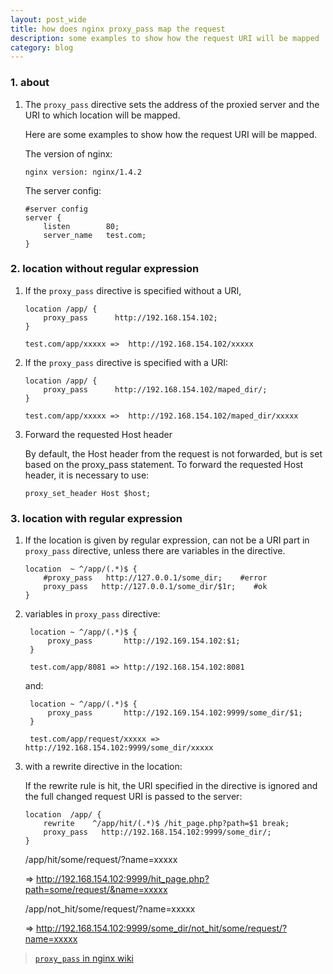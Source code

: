 ```yaml
---
layout: post_wide
title: how does nginx proxy_pass map the request
description: some examples to show how the request URI will be mapped
category: blog
---
```

### 1. about ###

 1. The `proxy_pass` directive sets the address of the proxied server and the URI to which location will be mapped. 

    Here are some examples to show how the request URI will be mapped.
    
    The version of nginx:
    
        nginx version: nginx/1.4.2
    
    The server config:
    
        #server config
        server {
            listen        80;
            server_name   test.com;
        }

### 2. location without regular expression ###
    
 1. If the `proxy_pass` directive is specified without a URI,

        location /app/ {
            proxy_pass      http://192.168.154.102;
        }

        test.com/app/xxxxx =>  http://192.168.154.102/xxxxx

    
 2. If the `proxy_pass` directive is specified with a URI:

        location /app/ {
            proxy_pass      http://192.168.154.102/maped_dir/;
        }

        test.com/app/xxxxx =>  http://192.168.154.102/maped_dir/xxxxx


 3. Forward the requested Host header

    By default, the Host header from the request is not forwarded, but is set based on the proxy_pass statement. To forward the requested Host header, it is necessary to use:

        proxy_set_header Host $host;
    
### 3. location with regular expression ###

1.  If the location is given by regular expression, can not be a URI part in `proxy_pass` directive,  unless there are variables in the directive.

        location  ~ ^/app/(.*)$ {
            #proxy_pass   http://127.0.0.1/some_dir;    #error
            proxy_pass   http://127.0.0.1/some_dir/$1r;    #ok
        }

2. variables in `proxy_pass` directive:

        location ~ ^/app/(.*)$ {
            proxy_pass       http://192.169.154.102:$1;
        }
    
        test.com/app/8081 => http://192.168.154.102:8081

    and:

        location ~ ^/app/(.*)$ {
            proxy_pass       http://192.169.154.102:9999/some_dir/$1;
        }

        test.com/app/request/xxxxx => http://192.168.154.102:9999/some_dir/xxxxx

3.  with a rewrite directive in the location:

    If the rewrite rule is hit, the URI specified in the directive is ignored and the full changed request URI is passed to the server:

        location  /app/ {
            rewrite    ^/app/hit/(.*)$ /hit_page.php?path=$1 break;
            proxy_pass   http://192.168.154.102:9999/some_dir/;
        }

    /app/hit/some/request/?name=xxxxx

    =>  http://192.168.154.102:9999/hit_page.php?path=some/request/&name=xxxxx

    /app/not_hit/some/request/?name=xxxxx  

    => http://192.168.154.102:9999/some_dir/not_hit/some/request/?name=xxxxx

> [`proxy_pass` in nginx wiki](http://nginx.org/en/docs/http/ngx_http_proxy_module.html#proxy_pass)
